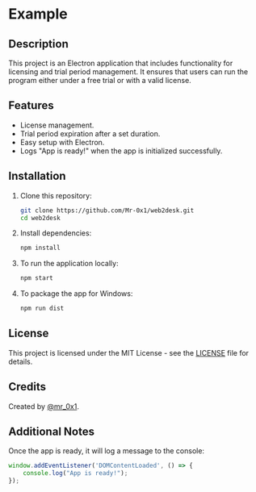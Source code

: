 
# Example

## Description
This project is an Electron application that includes functionality for licensing and trial period management. It ensures that users can run the program either under a free trial or with a valid license.

## Features
- License management.
- Trial period expiration after a set duration.
- Easy setup with Electron.
- Logs "App is ready!" when the app is initialized successfully.

## Installation

1. Clone this repository:
   ```bash
   git clone https://github.com/Mr-0x1/web2desk.git
   cd web2desk
   ```

2. Install dependencies:
   ```bash
   npm install
   ```

3. To run the application locally:
   ```bash
   npm start
   ```

4. To package the app for Windows:
   ```bash
   npm run dist
   ```

## License
This project is licensed under the MIT License - see the [LICENSE](LICENSE) file for details.

## Credits
Created by [@mr_0x1](https://github.com/Mr-0x1).

## Additional Notes
Once the app is ready, it will log a message to the console:
```javascript
window.addEventListener('DOMContentLoaded', () => {
    console.log("App is ready!");
});
```
